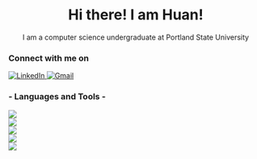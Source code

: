 <h1 align="center"> Hi there! I am Huan!</h1> 

<p align="center"> I am a computer science undergraduate at Portland State University </p>

<h3> Connect with me on </h3>

<p> 
  <a href="https://www.linkedin.com/in/huan-nguyen-302691280/" target="_blank">
    <img src="https://img.shields.io/badge/LinkedIn-0077B5?style=for-the-badge&logo=linkedin&logoColor=white" alt="LinkedIn" />
  </a>
  
  <a href="mailto:nhuan915@gmail.com" target="_blank">
    <img src="https://img.shields.io/badge/Gmail-D14836?style=for-the-badge&logo=gmail&logoColor=white" alt="Gmail" />
  </a>
</p>

<h3>- Languages and Tools -</h3>
<p>
  <img src="https://skillicons.dev/icons?i=c,cpp,py,java,postgres"/>
  <br/>
  <img src="https://skillicons.dev/icons?i=linux,windows"/>
  <br/>
  <img src="https://skillicons.dev/icons?i=vscode,idea"/>
  <br/>
  <img src="https://skillicons.dev/icons?i=aws,gcp"/>
  <br/>
  <img src="https://skillicons.dev/icons?i=git,github,gitlab"/>
  <br/>
</p>
